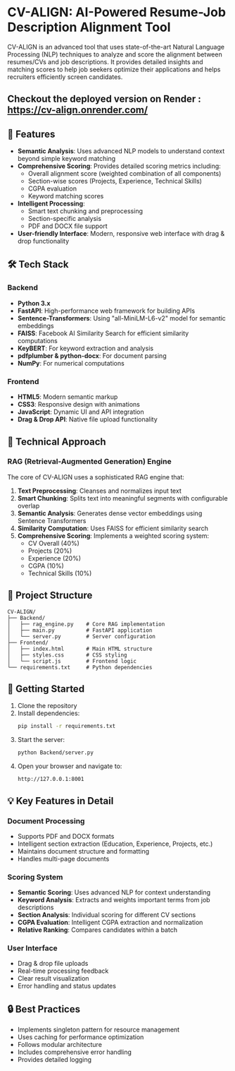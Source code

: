 # CV-ALIGN: AI-Powered Resume-Job Description Alignment Tool

CV-ALIGN is an advanced tool that uses state-of-the-art Natural Language Processing (NLP) techniques to analyze and score the alignment between resumes/CVs and job descriptions. It provides detailed insights and matching scores to help job seekers optimize their applications and helps recruiters efficiently screen candidates.

## Checkout the deployed version on Render : https://cv-align.onrender.com/

## 🚀 Features

- **Semantic Analysis**: Uses advanced NLP models to understand context beyond simple keyword matching
- **Comprehensive Scoring**: Provides detailed scoring metrics including:
  - Overall alignment score (weighted combination of all components)
  - Section-wise scores (Projects, Experience, Technical Skills)
  - CGPA evaluation
  - Keyword matching scores
- **Intelligent Processing**:
  - Smart text chunking and preprocessing
  - Section-specific analysis
  - PDF and DOCX file support
- **User-friendly Interface**: Modern, responsive web interface with drag & drop functionality

## 🛠️ Tech Stack

### Backend
- **Python 3.x**
- **FastAPI**: High-performance web framework for building APIs
- **Sentence-Transformers**: Using "all-MiniLM-L6-v2" model for semantic embeddings
- **FAISS**: Facebook AI Similarity Search for efficient similarity computations
- **KeyBERT**: For keyword extraction and analysis
- **pdfplumber & python-docx**: For document parsing
- **NumPy**: For numerical computations

### Frontend
- **HTML5**: Modern semantic markup
- **CSS3**: Responsive design with animations
- **JavaScript**: Dynamic UI and API integration
- **Drag & Drop API**: Native file upload functionality

## 🧠 Technical Approach

### RAG (Retrieval-Augmented Generation) Engine
The core of CV-ALIGN uses a sophisticated RAG engine that:
1. **Text Preprocessing**: Cleanses and normalizes input text
2. **Smart Chunking**: Splits text into meaningful segments with configurable overlap
3. **Semantic Analysis**: Generates dense vector embeddings using Sentence Transformers
4. **Similarity Computation**: Uses FAISS for efficient similarity search
5. **Comprehensive Scoring**: Implements a weighted scoring system:
   - CV Overall (40%)
   - Projects (20%)
   - Experience (20%)
   - CGPA (10%)
   - Technical Skills (10%)



## 📁 Project Structure

```
CV-ALIGN/
├── Backend/
│   ├── rag_engine.py    # Core RAG implementation
│   ├── main.py          # FastAPI application
│   └── server.py        # Server configuration
├── Frontend/
│   ├── index.html       # Main HTML structure
│   ├── styles.css       # CSS styling
│   └── script.js        # Frontend logic
└── requirements.txt     # Python dependencies
```

## 🚀 Getting Started

1. Clone the repository
2. Install dependencies:
   ```bash
   pip install -r requirements.txt
   ```
3. Start the server:
   ```bash
   python Backend/server.py
   ```
4. Open your browser and navigate to:
   ```
   http://127.0.0.1:8001
   ```

## 💡 Key Features in Detail

### Document Processing
- Supports PDF and DOCX formats
- Intelligent section extraction (Education, Experience, Projects, etc.)
- Maintains document structure and formatting
- Handles multi-page documents

### Scoring System
- **Semantic Scoring**: Uses advanced NLP for context understanding
- **Keyword Analysis**: Extracts and weights important terms from job descriptions
- **Section Analysis**: Individual scoring for different CV sections
- **CGPA Evaluation**: Intelligent CGPA extraction and normalization
- **Relative Ranking**: Compares candidates within a batch

### User Interface
- Drag & drop file uploads
- Real-time processing feedback
- Clear result visualization
- Error handling and status updates

## 🔒 Best Practices

- Implements singleton pattern for resource management
- Uses caching for performance optimization
- Follows modular architecture
- Includes comprehensive error handling
- Provides detailed logging

